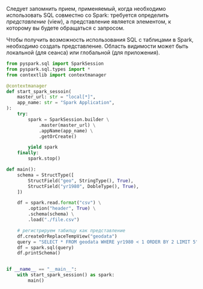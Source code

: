 Следует запомнить прием, применяемый, когда необходимо использовать SQL совместно со Spark: требуется определить _представление_ (view), а представление является элементом, к которому вы будете обращаться с запросом.

Чтобы получить возможность использования SQL с таблицами в Spark, необходимо создать представление. Область видимости может быть локальной (для сеанса) или глобальной (для приложения).

```python
from pyspark.sql import SparkSession
from pyspark.sql.types import * 
from contextlib import contextmanager

@contextmanager
def start_spark_sessoin(
	master_url: str = "local[*]",
	app_name: str = "Spark Application",
):
    try:
        spark = SparkSession.builder \
            .master(master_url) \
            .appName(app_name) \
            .getOrCreate()

        yield spark
    finally:
        spark.stop()

def main():
	schema = StructType([
        StructField("geo", StringType(), True),
        StructField("yr1980", DobleType(), True),
	])

    df = spark.read.format("csv") \
        .option("header", True) \
        .schema(schema) \
        .load("./file.csv")

    # регистрируем табилцу как представление
    df.createOrReplaceTempView("geodata")
    query = "SELECT * FROM geodata WHERE yr1980 < 1 ORDER BY 2 LIMIT 5"
	df = spark.sql(query)
    df.printSchema()


if __name__ == "__main__":
    with start_spark_session() as spark:
	    main()
```